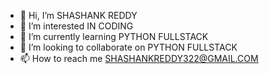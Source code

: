 - 👋 Hi, I’m SHASHANK REDDY
- 👀 I’m interested IN CODING
- 🌱 I’m currently learning PYTHON FULLSTACK
- 💞️ I’m looking to collaborate on PYTHON FULLSTACK
- 📫 How to reach me SHASHANKREDDY322@GMAIL.COM

<!---
SHASHANKREDDY322/SHASHANKREDDY322 is a ✨ special ✨ repository because its `README.md` (this file) appears on your GitHub profile.
You can click the Preview link to take a look at your changes.
--->
